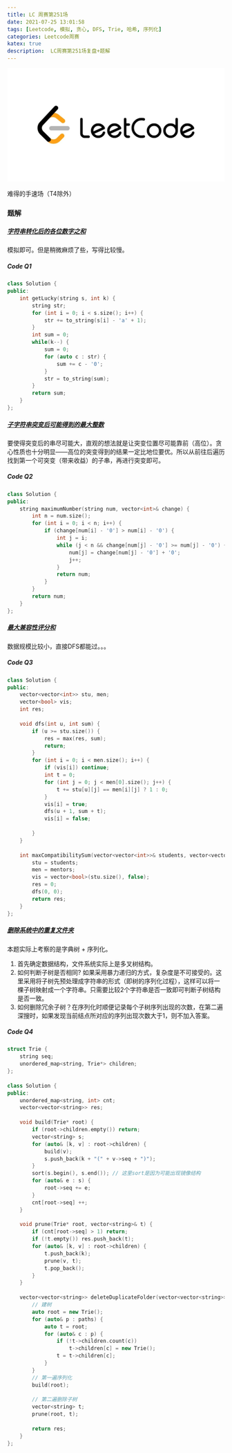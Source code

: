 ```yaml
---
title: LC 周赛第251场
date: 2021-07-25 13:01:58
tags: [Leetcode, 模拟, 贪心, DFS, Trie, 哈希, 序列化]
categories: Leetcode周赛
katex: true
description:  LC周赛第251场复盘+题解
---
```


![LC](/images/Leetcode.jpg)

<!--more-->

难得的手速场（T4除外）


### **题解**

##### [字符串转化后的各位数字之和](https://leetcode-cn.com/problems/sum-of-digits-of-string-after-convert/)
模拟即可。但是稍微麻烦了些，写得比较慢。

##### **Code Q1**
```cpp
class Solution {
public:
    int getLucky(string s, int k) {
        string str;
        for (int i = 0; i < s.size(); i++) {
            str += to_string(s[i] - 'a' + 1);
        }
        int sum = 0;
        while(k--) {
            sum = 0;
            for (auto c : str) {
                sum += c - '0';
            }
            str = to_string(sum);
        }
        return sum;
    }
};
```

##### [子字符串突变后可能得到的最大整数](https://leetcode-cn.com/problems/largest-number-after-mutating-substring/)
要使得突变后的串尽可能大，直观的想法就是让突变位置尽可能靠前（高位）。贪心性质也十分明显——高位的突变得到的结果一定比地位要优。所以从前往后遍历找到第一个可突变（带来收益）的子串，再进行突变即可。


##### **Code Q2**
```cpp
class Solution {
public:
    string maximumNumber(string num, vector<int>& change) {
        int n = num.size();
        for (int i = 0; i < n; i++) {
            if (change[num[i] - '0'] > num[i] - '0') {
                int j = i;
                while (j < n && change[num[j] - '0'] >= num[j] - '0') {
                    num[j] = change[num[j] - '0'] + '0';    
                    j++;
                }
                return num;          
            }                
        }
        return num;
    }
};
```
##### [最大兼容性评分和](https://leetcode-cn.com/problems/maximum-compatibility-score-sum/)
数据规模比较小，直接DFS都能过。。。


##### **Code Q3**

```cpp
class Solution {
public:
    vector<vector<int>> stu, men;
    vector<bool> vis;
    int res;
    
    void dfs(int u, int sum) {
        if (u >= stu.size()) {
            res = max(res, sum);
            return;
        }
        for (int i = 0; i < men.size(); i++) {
            if (vis[i]) continue;
            int t = 0;
            for (int j = 0; j < men[0].size(); j++) {
                t += stu[u][j] == men[i][j] ? 1 : 0;
            }
            vis[i] = true;
            dfs(u + 1, sum + t);
            vis[i] = false;
            
        }
    }
    
    int maxCompatibilitySum(vector<vector<int>>& students, vector<vector<int>>& mentors) {
        stu = students;
        men = mentors;
        vis = vector<bool>(stu.size(), false);
        res = 0;
        dfs(0, 0);
        return res;
    }
};
```
##### [删除系统中的重复文件夹](https://leetcode-cn.com/problems/delete-duplicate-folders-in-system/)
本题实际上考察的是字典树 + 序列化。
1. 首先确定数据结构，文件系统实际上是多叉树结构。
2. 如何判断子树是否相同? 如果采用暴力递归的方式，复杂度是不可接受的。这里采用将子树先预处理成字符串的形式（即树的序列化过程），这样可以将一棵子树映射成一个字符串。只需要比较2个字符串是否一致即可判断子树结构是否一致。
3. 如何删除冗余子树？在序列化时顺便记录每个子树序列出现的次数，在第二遍深搜时，如果发现当前结点所对应的序列出现次数大于1，则不加入答案。

##### **Code Q4**
```cpp
struct Trie {
    string seq;
    unordered_map<string, Trie*> children;
};

class Solution {
public:
    unordered_map<string, int> cnt;
    vector<vector<string>> res;

    void build(Trie* root) {
        if (root->children.empty()) return;
        vector<string> s;
        for (auto& [k, v] : root->children) {
            build(v);
            s.push_back(k + "(" + v->seq + ")");
        }
        sort(s.begin(), s.end()); // 这里sort是因为可能出现镜像结构
        for (auto& e : s) {
            root->seq += e;
        }
        cnt[root->seq] ++;
    }

    void prune(Trie* root, vector<string>& t) {
        if (cnt[root->seq] > 1) return;
        if (!t.empty()) res.push_back(t);
        for (auto& [k, v] : root->children) {
            t.push_back(k);
            prune(v, t);
            t.pop_back();
        }
    }

    vector<vector<string>> deleteDuplicateFolder(vector<vector<string>>& paths) {
    	// 建树
        auto root = new Trie();
        for (auto& p : paths) {
            auto t = root;
            for (auto& c : p) {
                if (!t->children.count(c)) 
                    t->children[c] = new Trie();
                t = t->children[c];
            }
        }
		// 第一遍序列化
        build(root);
		
		// 第二遍删除子树
        vector<string> t;
        prune(root, t);

        return res;
    }
};
```